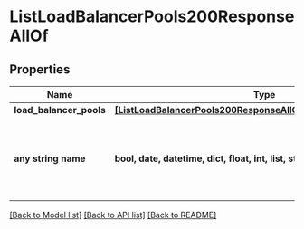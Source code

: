 # ListLoadBalancerPools200ResponseAllOf


## Properties
Name | Type | Description | Notes
------------ | ------------- | ------------- | -------------
**load_balancer_pools** | [**[ListLoadBalancerPools200ResponseAllOfLoadBalancerPoolsInner]**](ListLoadBalancerPools200ResponseAllOfLoadBalancerPoolsInner.md) |  | [optional] 
**any string name** | **bool, date, datetime, dict, float, int, list, str, none_type** | any string name can be used but the value must be the correct type | [optional]

[[Back to Model list]](../README.md#documentation-for-models) [[Back to API list]](../README.md#documentation-for-api-endpoints) [[Back to README]](../README.md)


